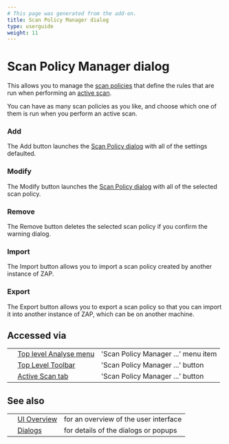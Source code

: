 ```yaml
---
# This page was generated from the add-on.
title: Scan Policy Manager dialog
type: userguide
weight: 11
---
```


# Scan Policy Manager dialog


This allows you to manage the [scan policies](/docs/desktop/start/features/scanpolicy/) that define the rules that are run when
performing an [active scan](/docs/desktop/start/features/ascan/).  

You can have as many scan policies as you like, and choose which one of them is run when you perform an active scan.

### Add

The Add button launches the [Scan Policy dialog](/docs/desktop/ui/dialogs/scanpolicy/) with all of the settings defaulted.

### Modify

The Modify button launches the [Scan Policy dialog](/docs/desktop/ui/dialogs/scanpolicy/) with all of the selected scan policy.

### Remove

The Remove button deletes the selected scan policy if you confirm the warning dialog.

### Import

The Import button allows you to import a scan policy created by another instance of ZAP.  

### Export

The Export button allows you to export a scan policy so that you can import it into another instance of ZAP, which can be on another machine.  

## Accessed via

|   |                                                             |                                     |
|---|-------------------------------------------------------------|-------------------------------------|
|   | [Top level Analyse menu](/docs/desktop/ui/tlmenu/analysis/) | 'Scan Policy Manager ...' menu item |
|   | [Top Level Toolbar](/docs/desktop/ui/tltoolbar/)            | 'Scan Policy Manager ...' button    |
|   | [Active Scan tab](/docs/desktop/ui/tabs/ascan/)             | 'Scan Policy Manager ...' button    |

## See also

|   |                                      |                                       |
|---|--------------------------------------|---------------------------------------|
|   | [UI Overview](/docs/desktop/ui/)     | for an overview of the user interface |
|   | [Dialogs](/docs/desktop/ui/dialogs/) | for details of the dialogs or popups  |
